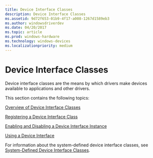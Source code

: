```yaml
---
title: Device Interface Classes
description: Device Interface Classes
ms.assetid: 9d72f653-01b9-4f17-a008-1267d1589eb3
ms.author: windowsdriverdev
ms.date: 04/20/2017
ms.topic: article
ms.prod: windows-hardware
ms.technology: windows-devices
ms.localizationpriority: medium
---
```


# Device Interface Classes





Device interface classes are the means by which drivers make devices available to applications and other drivers.

This section contains the following topics:

[Overview of Device Interface Classes](overview-of-device-interface-classes.md)

[Registering a Device Interface Class](registering-a-device-interface-class.md)

[Enabling and Disabling a Device Interface Instance](enabling-and-disabling-a-device-interface-instance.md)

[Using a Device Interface](using-a-device-interface.md)

For information about the system-defined device interface classes, see [System-Defined Device Interface Classes](https://msdn.microsoft.com/library/windows/hardware/ff553412).

 

 





